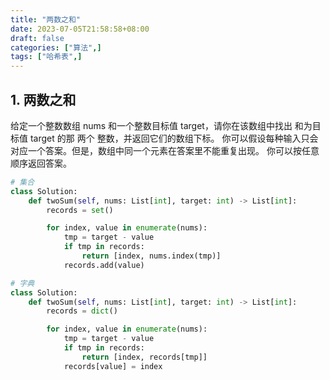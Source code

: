 ```yaml
---
title: "两数之和"
date: 2023-07-05T21:58:58+08:00
draft: false
categories: ["算法",]
tags: ["哈希表",]
---
```


## 1. 两数之和
给定一个整数数组 nums 和一个整数目标值 target，请你在该数组中找出 和为目标值 target  的那 两个 整数，并返回它们的数组下标。
你可以假设每种输入只会对应一个答案。但是，数组中同一个元素在答案里不能重复出现。
你可以按任意顺序返回答案。

<!--more-->

```python
# 集合
class Solution:
    def twoSum(self, nums: List[int], target: int) -> List[int]:
        records = set()

        for index, value in enumerate(nums):
            tmp = target - value
            if tmp in records:
                return [index, nums.index(tmp)]
            records.add(value)

# 字典
class Solution:
    def twoSum(self, nums: List[int], target: int) -> List[int]:
        records = dict()

        for index, value in enumerate(nums):
            tmp = target - value
            if tmp in records:
                return [index, records[tmp]]
            records[value] = index

```

